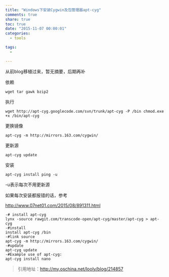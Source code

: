 ```yaml
---
title: "Windows下安装Cygwin及包管理器apt-cyg"
comments: true
share: true
toc: true
date: "2015-11-07 00:00:01"
categories:
  - tools

tags:
  - 

---
```




从前blog移植过来，暂无摘要，后期再补

<!--more-->

  

依赖

    wget tar gawk bzip2

执行

    wget http://apt-cyg.googlecode.com/svn/trunk/apt-cyg -P /bin chmod.exe +x /bin/apt-cyg
    
更换镜像

    apt-cyg -m http://mirrors.163.com/cygwin/

更新源

    apt-cyg update

安装

    apt-cyg install ping -u

-u表示每次不用更新源





如果每次安装都报错的话，参考

http://www.07net01.com/2015/08/891311.html

    -# install apt-cyg 
    lynx -source rawgit.com/transcode-open/apt-cyg/master/apt-cyg > apt-cyg 
    -#install 
    install apt-cyg /bin 
    -#link source 
    apt-cyg -m http://mirrors.163.com/cygwin/ 
    -#update 
    apt-cyg update 
    -#Example use of apt-cyg: 
    apt-cyg install nano
    
> 引用地址：http://my.oschina.net/looly/blog/214857